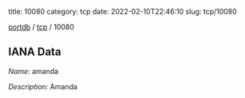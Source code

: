 title: 10080
category: tcp
date: 2022-02-10T22:46:10
slug: tcp/10080

[portdb](/) / [tcp](/category/tcp.html) / 10080


## IANA Data

_Name:_ amanda

_Description:_ Amanda

